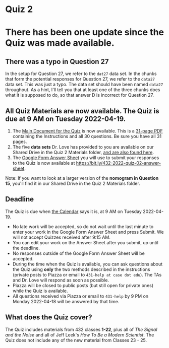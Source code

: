 # Quiz 2 

# There has been one update since the Quiz was made available.

## There was a typo in Question 27

In the setup for Question 27, we refer to the `dat27` data set. In the chunks that form the potential responses for Question 27, we refer to the `data27` data set. This was just a typo. The data set should have been named `data27` throughout. As a hint, I'll tell you that at least one of the three chunks does what it is supposed to do, so that answer D is incorrect for Question 27.

## All Quiz Materials are now available. The Quiz is due at 9 AM on Tuesday 2022-04-19.

1. The [Main Document for the Quiz](https://github.com/THOMASELOVE/432-2022/blob/main/quiz/quiz2/432_quiz2_2022.pdf) is now available. This is a [31-page PDF](https://github.com/THOMASELOVE/432-2022/blob/main/quiz/quiz2/432_quiz2_2022.pdf) containing the Instructions and all 30 questions. Be sure you have all 31 pages.
2. The five **data sets** Dr. Love has provided to you are available on our Shared Drive in the Quiz 2 Materials folder, [and are also found here](https://github.com/THOMASELOVE/432-2022/tree/main/quiz/quiz2/data). 
3. The [Google Form Answer Sheet](https://bit.ly/432-2022-quiz-02-answer-sheet) you will use to submit your responses to the Quiz is now available at https://bit.ly/432-2022-quiz-02-answer-sheet.

Note: If you want to look at a larger version of the **nomogram in Question 15**, you'll find it in our Shared Drive in the Quiz 2 Materials folder.

## Deadline

The Quiz is due when [the Calendar](https://thomaselove.github.io/432/calendar.html) says it is, at 9 AM on Tuesday 2022-04-19. 

- No late work will be accepted, so do not wait until the last minute to enter your work in the Google Form Answer Sheet and press Submit. We will not accept Quizzes received after 9:15 AM.
- You can edit your work on the Answer Sheet after you submit, up until the deadline. 
- No responses outside of the Google Form Answer Sheet will be accepted.
- During the time when the Quiz is available, you can ask questions about the Quiz using **only** the two methods described in the instructions (private posts to Piazza or email to `431-help at case dot edu`). The TAs and Dr. Love will respond as soon as possible. 
- Piazza will be closed to public posts (but still open for private ones) while the Quiz is available.
- All questions received via Piazza or email to `431-help` by 9 PM on Monday 2022-04-18 will be answered by that time.

## What does the Quiz cover?

The Quiz includes materials from 432 classes **1-22**, plus all of *The Signal and the Noise* and all of Jeff Leek's *How To Be a Modern Scientist*. The Quiz does not include any of the new material from Classes 23 - 25.



